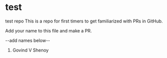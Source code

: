 # test
test repo
This is a repo for first timers to get familiarized with PRs in GitHub.

Add your name to this file and make a PR.

--add names below--
1. Govind V Shenoy
